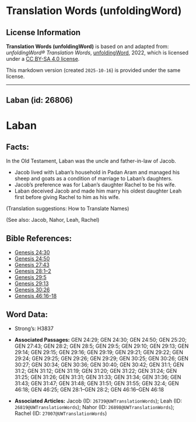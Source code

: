 # Translation Words (unfoldingWord)

## License Information

**Translation Words (unfoldingWord)** is based on and adapted from: _unfoldingWord® Translation Words_, [unfoldingWord](https://unfoldingword.org/utw), 2022, which is licensed under a [CC BY-SA 4.0 license](https://creativecommons.org/licenses/by-sa/4.0/legalcode.en).

This markdown version (created `2025-10-16`) is provided under the same license.



--------------------------------

## Laban (id: 26806)

Laban
=====

Facts:
------

In the Old Testament, Laban was the uncle and father\-in\-law of Jacob.

* Jacob lived with Laban’s household in Padan Aram and managed his sheep and goats as a condition of marriage to Laban’s daughters.
* Jacob’s preference was for Laban’s daughter Rachel to be his wife.
* Laban deceived Jacob and made him marry his oldest daughter Leah first before giving Rachel to him as his wife.

(Translation suggestions: How to Translate Names)

(See also: Jacob, Nahor, Leah, Rachel)

Bible References:
-----------------

* [Genesis 24:30](https://ref.ly/Gen24:30)
* [Genesis 24:50](https://ref.ly/Gen24:50)
* [Genesis 27:43](https://ref.ly/Gen27:43)
* [Genesis 28:1–2](https://ref.ly/Gen28:1-Gen28:2)
* [Genesis 29:5](https://ref.ly/Gen29:5)
* [Genesis 29:13](https://ref.ly/Gen29:13)
* [Genesis 30:26](https://ref.ly/Gen30:26)
* [Genesis 46:16–18](https://ref.ly/Gen46:16-Gen46:18)

Word Data:
----------

* Strong’s: H3837

* **Associated Passages:** GEN 24:29; GEN 24:30; GEN 24:50; GEN 25:20; GEN 27:43; GEN 28:2; GEN 28:5; GEN 29:5; GEN 29:10; GEN 29:13; GEN 29:14; GEN 29:15; GEN 29:16; GEN 29:19; GEN 29:21; GEN 29:22; GEN 29:24; GEN 29:25; GEN 29:26; GEN 29:29; GEN 30:25; GEN 30:26; GEN 30:27; GEN 30:34; GEN 30:36; GEN 30:40; GEN 30:42; GEN 31:1; GEN 31:2; GEN 31:12; GEN 31:19; GEN 31:20; GEN 31:22; GEN 31:24; GEN 31:25; GEN 31:26; GEN 31:31; GEN 31:33; GEN 31:34; GEN 31:36; GEN 31:43; GEN 31:47; GEN 31:48; GEN 31:51; GEN 31:55; GEN 32:4; GEN 46:18; GEN 46:25; GEN 28:1–GEN 28:2; GEN 46:16–GEN 46:18
* **Associated Articles:** Jacob (ID: `26739@UWTranslationWords`); Leah (ID: `26819@UWTranslationWords`); Nahor (ID: `26898@UWTranslationWords`); Rachel (ID: `27007@UWTranslationWords`)

